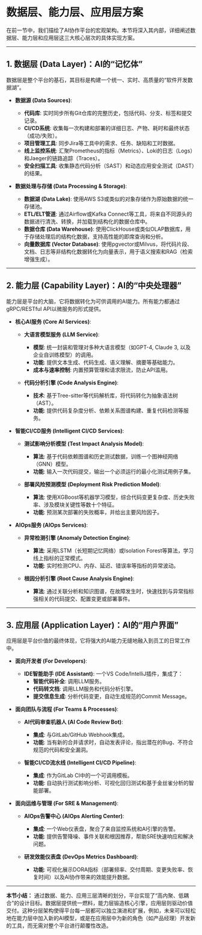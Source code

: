 # 数据层、能力层、应用层方案

在前一节中，我们描绘了AI协作平台的宏观架构。本节将深入其内部，详细阐述数据层、能力层和应用层这三大核心层次的具体实现方案。

---

## 1. 数据层 (Data Layer)：AI的“记忆体”

数据层是整个平台的基石，其目标是构建一个统一、实时、高质量的“软件开发数据湖”。

- **数据源 (Data Sources)**:
  - **代码库**: 实时同步所有Git仓库的完整历史，包括代码、分支、标签和提交记录。
  - **CI/CD系统**: 收集每一次构建和部署的详细日志、产物、耗时和最终状态（成功/失败）。
  - **项目管理工具**: 同步Jira等工具中的需求、任务、缺陷和工时数据。
  - **线上监控系统**: 汇聚Prometheus的指标（Metrics）、Loki的日志（Logs）和Jaeger的链路追踪（Traces）。
  - **安全扫描工具**: 收集静态代码分析（SAST）和动态应用安全测试（DAST）的结果。

- **数据处理与存储 (Data Processing & Storage)**:
  - **数据湖 (Data Lake)**: 使用AWS S3或类似的对​​象存储作为原始数据的统一存储池。
  - **ETL/ELT管道**: 通过Airflow或Kafka Connect等工具，将来自不同源头的数据进行清洗、转换，并加载到结构化的数据仓库中。
  - **数据仓库 (Data Warehouse)**: 使用ClickHouse或类似OLAP数据库，用于存储处理后的结构化数据，支持高性能的即席查询和分析。
  - **向量数据库 (Vector Database)**: 使用pgvector或Milvus，将代码片段、文档、日志等非结构化数据转化为向量表示，用于语义搜索和RAG（检索增强生成）。

---

## 2. 能力层 (Capability Layer)：AI的“中央处理器”

能力层是平台的大脑，它将数据转化为可供调用的AI能力。所有能力都通过gRPC/RESTful API以微服务的形式提供。

- **核心AI服务 (Core AI Services)**:
  - **大语言模型服务 (LLM Service)**:
    - **模型**: 统一封装和管理对多种大语言模型（如GPT-4, Claude 3, 以及企业自训练模型）的调用。
    - **功能**: 提供文本生成、代码生成、语义理解、摘要等基础能力。
    - **成本与速率控制**: 内置预算管理和请求限流，防止API滥用。

  - **代码分析引擎 (Code Analysis Engine)**:
    - **技术**: 基于Tree-sitter等代码解析库，将代码转化为抽象语法树（AST）。
    - **功能**: 提供代码复杂度分析、依赖关系图谱构建、重复代码检测等服务。

- **智能CI/CD服务 (Intelligent CI/CD Services)**:
  - **测试影响分析模型 (Test Impact Analysis Model)**:
    - **算法**: 基于代码依赖图谱和历史测试数据，训练一个图神经网络（GNN）模型。
    - **功能**: 输入一次代码提交，输出一个必须运行的最小化测试用例子集。

  - **部署风险预测模型 (Deployment Risk Prediction Model)**:
    - **算法**: 使用XGBoost等机器学习模型，综合代码变更复杂度、历史失败率、涉及模块关键性等数十个特征。
    - **功能**: 预测某次部署的失败概率，并给出主要风险因子。

- **AIOps服务 (AIOps Services)**:
  - **异常检测引擎 (Anomaly Detection Engine)**:
    - **算法**: 采用LSTM（长短期记忆网络）或Isolation Forest等算法，学习线上指标的正常模式。
    - **功能**: 实时检测CPU、内存、延迟、错误率等指标的异常波动。

  - **根因分析引擎 (Root Cause Analysis Engine)**:
    - **算法**: 通过关联分析和知识图谱，在故障发生时，快速找到与异常指标强相关的代码提交、配置变更或部署事件。

---

## 3. 应用层 (Application Layer)：AI的“用户界面”

应用层是平台价值的最终体现，它将强大的AI能力无缝地融入到员工的日常工作中。

- **面向开发者 (For Developers)**:
  - **IDE智能助手 (IDE Assistant)**: 一个VS Code/IntelliJ插件，集成了：
    - **智能代码补全**: 调用LLM服务。
    - **代码转文档**: 调用LLM服务和代码分析引擎。
    - **提交信息生成**: 分析代码变更，自动生成规范的Commit Message。

- **面向团队与流程 (For Teams & Processes)**:
  - **AI代码审查机器人 (AI Code Review Bot)**:
    - **集成**: 与GitLab/GitHub Webhook集成。
    - **功能**: 当有新的合并请求时，自动发表评论，指出潜在的Bug、不符合规范的代码和安全漏洞。

  - **智能CI/CD流水线 (Intelligent CI/CD Pipeline)**:
    - **集成**: 作为GitLab CI中的一个可调用模板。
    - **功能**: 自动执行测试影响分析、可视化回归测试和基于金丝雀分析的智能部署。

- **面向运维与管理 (For SRE & Management)**:
  - **AIOps告警中心 (AIOps Alerting Center)**:
    - **集成**: 一个Web仪表盘，聚合了来自监控系统和AI引擎的告警。
    - **功能**: 提供告警降噪、事件关联和根因推荐，帮助SRE快速响应和解决问题。

  - **研发效能仪表盘 (DevOps Metrics Dashboard)**:
    - **功能**: 可视化展示DORA指标（部署频率、交付周期、变更失败率、恢复时间）以及AI协作带来的效能提升数据。

---

**本节小结：** 通过数据、能力、应用三层清晰的划分，平台实现了“高内聚、低耦合”的设计目标。数据层提供统一燃料，能力层锻造核心引擎，应用层则驱动价值交付。这种分层架构使得平台每一层都可以独立演进和扩展，例如，未来可以轻松地在能力层中加入新的AI模型，或是在应用层中为新的角色（如产品经理）开发新的工具，而无需对整个平台进行颠覆性改造。
